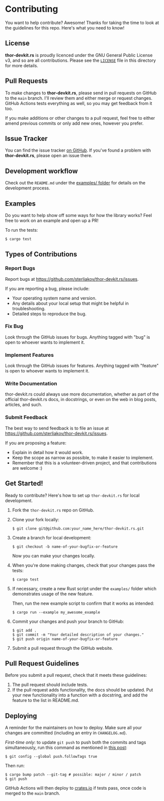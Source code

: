 # Contributing

You want to help contribute? Awesome! Thanks for taking the time to look at the
guidelines for this repo. Here's what you need to know!

## License

**thor-devkit.rs** is proudly licenced under the GNU General Public License v3, and so are all
contributions. Please see the [`LICENSE`] file in this directory for more details.

[`LICENSE`]: https://github.com/sterliakov/thor-devkit.rs/blob/main/LICENSE

## Pull Requests

To make changes to **thor-devkit.rs**, please send in pull requests on GitHub to
the `main` branch. I'll review them and either merge or request changes. GitHub Actions
tests everything as well, so you may get feedback from it too.

If you make additions or other changes to a pull request, feel free to either amend
previous commits or only add new ones, however you prefer.

## Issue Tracker

You can find the issue tracker [on
GitHub](https://github.com/sterliakov/thor-devkit.rs/issues). If you've found a
problem with **thor-devkit.rs**, please open an issue there.

<!--
We use the following labels:

* `enhancement`: This is for any request for new sections or functionality.
* `bug`: This is for anything that's in `thor-devkit.rs`, but incorrect or not working.
* `discussion`: A discussion about improving something in `thor-devkit.rs`; this may
* lead to new enhancement or bug issues.
-->

## Development workflow

Check out the `README.md` under the [examples/ folder](examples/README.md) for details
on the development process.

## Examples
Do you want to help show off some ways for how the library works? Feel free to
work on an example and open up a PR!

[install Rust]: http://rust-lang.org/install.html

To run the tests:

```bash
$ cargo test
```

## Types of Contributions

### Report Bugs

Report bugs at https://github.com/sterliakov/thor-devkit.rs/issues.

If you are reporting a bug, please include:

* Your operating system name and version.
* Any details about your local setup that might be helpful in troubleshooting.
* Detailed steps to reproduce the bug.

### Fix Bug

Look through the GitHub issues for bugs. Anything tagged with "bug"
is open to whoever wants to implement it.

### Implement Features

Look through the GitHub issues for features. Anything tagged with "feature"
is open to whoever wants to implement it.

### Write Documentation

thor-devkit.rs could always use more documentation, whether as part of the
official thor-devkit.rs docs, in docstrings, or even on the web in blog posts,
articles, and such.

### Submit Feedback

The best way to send feedback is to file an issue at https://github.com/sterliakov/thor-devkit.rs/issues.

If you are proposing a feature:

* Explain in detail how it would work.
* Keep the scope as narrow as possible, to make it easier to implement.
* Remember that this is a volunteer-driven project, and that contributions
  are welcome :)

## Get Started!

Ready to contribute? Here's how to set up `thor-devkit.rs` for local development.

1. Fork the `thor-devkit.rs` repo on GitHub.
2. Clone your fork locally:
    ```shell
    $ git clone git@github.com:your_name_here/thor-devkit.rs.git
    ```
3. Create a branch for local development:
    ```shell
    $ git checkout -b name-of-your-bugfix-or-feature
    ```
   Now you can make your changes locally.

4. When you're done making changes, check that your changes pass the tests:
    ```shell
    $ cargo test
    ```
5. If necessary, create a new Rust script under the `examples/` folder which
   demonstrates usage of the new feature.

   Then, run the new example script to confirm that it works as intended:
    ```shell
    $ cargo run --example my_awesome_example
    ```
6. Commit your changes and push your branch to GitHub:
    ```shell
    $ git add .
    $ git commit -m "Your detailed description of your changes."
    $ git push origin name-of-your-bugfix-or-feature
    ```
7. Submit a pull request through the GitHub website.

## Pull Request Guidelines

Before you submit a pull request, check that it meets these guidelines:

1. The pull request should include tests.
2. If the pull request adds functionality, the docs should be updated. Put
   your new functionality into a function with a docstring, and add the
   feature to the list in README.md.

## Deploying

A reminder for the maintainers on how to deploy.
Make sure all your changes are committed (including an entry in `CHANGELOG.md`).

*First-time only*: to update `git push` to push both the commits and tags simultaneously, run this command
as mentioned in [this post](https://stackoverflow.com/questions/3745135/push-git-commits-tags-simultaneously):

```shell
$ git config --global push.followTags true
```

Then run:
```shell
$ cargo bump patch --git-tag # possible: major / minor / patch
$ git push
```

GitHub Actions will then deploy to [crates.io](https://crates.io/) if tests pass,
once code is merged to the `main` branch.
